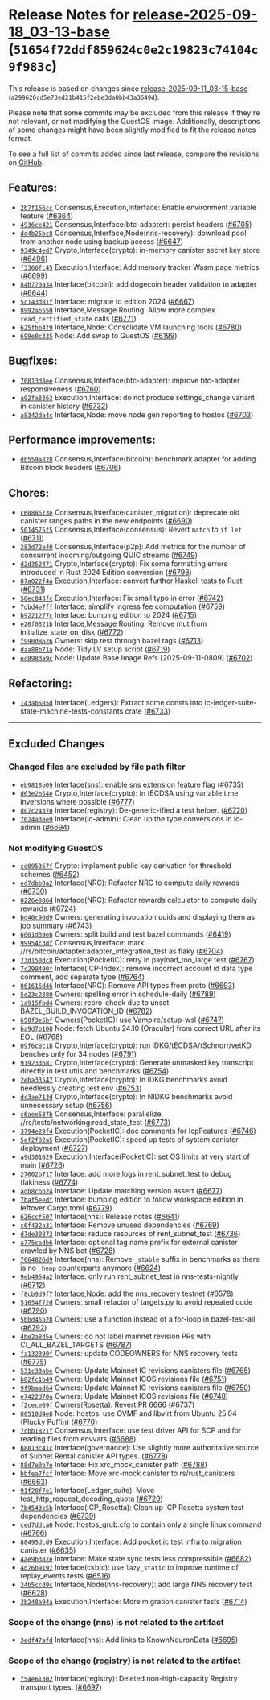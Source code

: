 Release Notes for [release-2025-09-18\_03-13-base](https://github.com/dfinity/ic/tree/release-2025-09-18_03-13-base) (`51654f72ddf859624c0e2c19823c74104c9f983c`)
=================================================================================================================================================================

This release is based on changes since [release-2025-09-11\_03-15-base](https://dashboard.internetcomputer.org/release/a299620cd5e73ed21b415f2ebe3da0bb43a3649d) (`a299620cd5e73ed21b415f2ebe3da0bb43a3649d`).

Please note that some commits may be excluded from this release if they're not relevant, or not modifying the GuestOS image.
Additionally, descriptions of some changes might have been slightly modified to fit the release notes format.

To see a full list of commits added since last release, compare the revisions on [GitHub](https://github.com/dfinity/ic/compare/release-2025-09-11_03-15-base...release-2025-09-18_03-13-base).

Features:
---------

* [`2b7f156cc`](https://github.com/dfinity/ic/commit/2b7f156cc) Consensus,Execution,Interface: Enable environment variable feature ([#6364](https://github.com/dfinity/ic/pull/6364))
* [`4936ce421`](https://github.com/dfinity/ic/commit/4936ce421) Consensus,Interface(btc-adapter): persist headers ([#6705](https://github.com/dfinity/ic/pull/6705))
* [`dd4b25bc8`](https://github.com/dfinity/ic/commit/dd4b25bc8) Consensus,Interface,Node(nns-recovery): download pool from another node using backup access ([#6647](https://github.com/dfinity/ic/pull/6647))
* [`9349c4ed7`](https://github.com/dfinity/ic/commit/9349c4ed7) Crypto,Interface(crypto): in-memory canister secret key store ([#6496](https://github.com/dfinity/ic/pull/6496))
* [`f3366fc45`](https://github.com/dfinity/ic/commit/f3366fc45) Execution,Interface: Add memory tracker Wasm page metrics ([#6699](https://github.com/dfinity/ic/pull/6699))
* [`84b770a34`](https://github.com/dfinity/ic/commit/84b770a34) Interface(bitcoin): add dogecoin header validation to adapter ([#6644](https://github.com/dfinity/ic/pull/6644))
* [`5c143d81f`](https://github.com/dfinity/ic/commit/5c143d81f) Interface: migrate to edition 2024 ([#6667](https://github.com/dfinity/ic/pull/6667))
* [`8992ab550`](https://github.com/dfinity/ic/commit/8992ab550) Interface,Message Routing: Allow more complex `read_certified_state` calls ([#6771](https://github.com/dfinity/ic/pull/6771))
* [`625fbb4f9`](https://github.com/dfinity/ic/commit/625fbb4f9) Interface,Node: Consolidate VM launching tools ([#6780](https://github.com/dfinity/ic/pull/6780))
* [`699e0c335`](https://github.com/dfinity/ic/commit/699e0c335) Node: Add swap to GuestOS ([#6199](https://github.com/dfinity/ic/pull/6199))

Bugfixes:
---------

* [`70813d8ee`](https://github.com/dfinity/ic/commit/70813d8ee) Consensus,Interface(btc-adapter): improve btc-adapter responsiveness ([#6760](https://github.com/dfinity/ic/pull/6760))
* [`a02fa8363`](https://github.com/dfinity/ic/commit/a02fa8363) Execution,Interface: do not produce settings\_change variant in canister history ([#6732](https://github.com/dfinity/ic/pull/6732))
* [`a8342da4c`](https://github.com/dfinity/ic/commit/a8342da4c) Interface,Node: move node gen reporting to hostos ([#6703](https://github.com/dfinity/ic/pull/6703))

Performance improvements:
-------------------------

* [`db559a828`](https://github.com/dfinity/ic/commit/db559a828) Consensus,Interface(bitcoin): benchmark adapter for adding Bitcoin block headers ([#6706](https://github.com/dfinity/ic/pull/6706))

Chores:
-------

* [`c6088673e`](https://github.com/dfinity/ic/commit/c6088673e) Consensus,Interface(canister\_migration): deprecate old canister ranges paths in the new endpoints ([#6690](https://github.com/dfinity/ic/pull/6690))
* [`5014575f5`](https://github.com/dfinity/ic/commit/5014575f5) Consensus,Interface(consensus): Revert `match` to `if let` ([#6711](https://github.com/dfinity/ic/pull/6711))
* [`283d72e40`](https://github.com/dfinity/ic/commit/283d72e40) Consensus,Interface(p2p): Add metrics for the number of concurrent incoming/outgoing QUIC streams ([#6749](https://github.com/dfinity/ic/pull/6749))
* [`d2d352471`](https://github.com/dfinity/ic/commit/d2d352471) Crypto,Interface(crypto): Fix some formatting errors introduced in Rust 2024 Edition conversion ([#6798](https://github.com/dfinity/ic/pull/6798))
* [`87a022f4a`](https://github.com/dfinity/ic/commit/87a022f4a) Execution,Interface: convert further Haskell tests to Rust ([#6731](https://github.com/dfinity/ic/pull/6731))
* [`50ec843fc`](https://github.com/dfinity/ic/commit/50ec843fc) Execution,Interface: Fix small typo in error ([#6742](https://github.com/dfinity/ic/pull/6742))
* [`7dbd4e7ff`](https://github.com/dfinity/ic/commit/7dbd4e7ff) Interface: simplify ingress fee computation ([#6759](https://github.com/dfinity/ic/pull/6759))
* [`b9221277c`](https://github.com/dfinity/ic/commit/b9221277c) Interface: bumping edition to 2024 ([#6715](https://github.com/dfinity/ic/pull/6715))
* [`e26f0321b`](https://github.com/dfinity/ic/commit/e26f0321b) Interface,Message Routing: Remove mut from initialize\_state\_on\_disk ([#6772](https://github.com/dfinity/ic/pull/6772))
* [`f990d8626`](https://github.com/dfinity/ic/commit/f990d8626) Owners: skip test through bazel tags ([#6713](https://github.com/dfinity/ic/pull/6713))
* [`daa88b71a`](https://github.com/dfinity/ic/commit/daa88b71a) Node: Tidy LV setup script ([#6719](https://github.com/dfinity/ic/pull/6719))
* [`ec898da9c`](https://github.com/dfinity/ic/commit/ec898da9c) Node: Update Base Image Refs [2025-09-11-0809] ([#6702](https://github.com/dfinity/ic/pull/6702))

Refactoring:
------------

* [`143ab585d`](https://github.com/dfinity/ic/commit/143ab585d) Interface(Ledgers): Extract some consts into ic-ledger-suite-state-machine-tests-constants crate ([#6733](https://github.com/dfinity/ic/pull/6733))

---------------------------------------

## Excluded Changes

### Changed files are excluded by file path filter
* [`eb9818b09`](https://github.com/dfinity/ic/commit/eb9818b09) Interface(sns): enable sns extension feature flag ([#6735](https://github.com/dfinity/ic/pull/6735))
* [`d63e2b54e`](https://github.com/dfinity/ic/commit/d63e2b54e) Crypto,Interface(crypto): In tECDSA using variable time inversions where possible ([#6777](https://github.com/dfinity/ic/pull/6777))
* [`d07c24370`](https://github.com/dfinity/ic/commit/d07c24370) Interface(registry): De-generic-ified a test helper. ([#6720](https://github.com/dfinity/ic/pull/6720))
* [`7024a3ee9`](https://github.com/dfinity/ic/commit/7024a3ee9) Interface(ic-admin): Clean up the type conversions in ic-admin ([#6694](https://github.com/dfinity/ic/pull/6694))

### Not modifying GuestOS
* [`cd095367f`](https://github.com/dfinity/ic/commit/cd095367f) Crypto: implement public key derivation for threshold schemes ([#6452](https://github.com/dfinity/ic/pull/6452))
* [`ed7dbb0a2`](https://github.com/dfinity/ic/commit/ed7dbb0a2) Interface(NRC): Refactor NRC to compute daily rewards ([#6730](https://github.com/dfinity/ic/pull/6730))
* [`0226e886d`](https://github.com/dfinity/ic/commit/0226e886d) Interface(NRC): Refactor rewards calculator to compute daily rewards ([#6724](https://github.com/dfinity/ic/pull/6724))
* [`bd40c90d9`](https://github.com/dfinity/ic/commit/bd40c90d9) Owners: generating invocation uuids and displaying them as job summary ([#6743](https://github.com/dfinity/ic/pull/6743))
* [`6001d39eb`](https://github.com/dfinity/ic/commit/6001d39eb) Owners: split build and test bazel commands ([#6419](https://github.com/dfinity/ic/pull/6419))
* [`99954c3df`](https://github.com/dfinity/ic/commit/99954c3df) Consensus,Interface: mark //rs/bitcoin/adapter:adapter\_integration\_test as flaky ([#6704](https://github.com/dfinity/ic/pull/6704))
* [`73d150dc8`](https://github.com/dfinity/ic/commit/73d150dc8) Execution(PocketIC): retry in payload\_too\_large test ([#6767](https://github.com/dfinity/ic/pull/6767))
* [`7c299490f`](https://github.com/dfinity/ic/commit/7c299490f) Interface(ICP-Index): remove incorrect account id data type comment, add separate type ([#6764](https://github.com/dfinity/ic/pull/6764))
* [`861616d46`](https://github.com/dfinity/ic/commit/861616d46) Interface(NRC): Remove API types from proto ([#6693](https://github.com/dfinity/ic/pull/6693))
* [`5d23c2880`](https://github.com/dfinity/ic/commit/5d23c2880) Owners: spelling error in schedule-daily ([#6789](https://github.com/dfinity/ic/pull/6789))
* [`1a915fbd4`](https://github.com/dfinity/ic/commit/1a915fbd4) Owners: repro-check due to unset BAZEL\_BUILD\_INVOCATION\_ID ([#6782](https://github.com/dfinity/ic/pull/6782))
* [`658f3e5bf`](https://github.com/dfinity/ic/commit/658f3e5bf) Owners(PocketIC): use Vampire/setup-wsl ([#6747](https://github.com/dfinity/ic/pull/6747))
* [`ba9d7b108`](https://github.com/dfinity/ic/commit/ba9d7b108) Node: fetch Ubuntu 24.10 (Oracular) from correct URL after its EOL ([#6768](https://github.com/dfinity/ic/pull/6768))
* [`09f6c8c1b`](https://github.com/dfinity/ic/commit/09f6c8c1b) Crypto,Interface(crypto): run iDKG/tECDSA/tSchnorr/vetKD benches only for 34 nodes ([#6791](https://github.com/dfinity/ic/pull/6791))
* [`919233681`](https://github.com/dfinity/ic/commit/919233681) Crypto,Interface(crypto): Generate unmasked key transcript directly in test utils and benchmarks ([#6754](https://github.com/dfinity/ic/pull/6754))
* [`2eba33547`](https://github.com/dfinity/ic/commit/2eba33547) Crypto,Interface(crypto): In IDKG benchmarks avoid needlessly creating test env ([#6753](https://github.com/dfinity/ic/pull/6753))
* [`dc3ae713d`](https://github.com/dfinity/ic/commit/dc3ae713d) Crypto,Interface(crypto): In NIDKG benchmarks avoid unnecessary setup ([#6756](https://github.com/dfinity/ic/pull/6756))
* [`c6aee587b`](https://github.com/dfinity/ic/commit/c6aee587b) Consensus,Interface: parallelize //rs/tests/networking:read\_state\_test ([#6773](https://github.com/dfinity/ic/pull/6773))
* [`3794e29f4`](https://github.com/dfinity/ic/commit/3794e29f4) Execution(PocketIC): doc comments for IcpFeatures ([#6746](https://github.com/dfinity/ic/pull/6746))
* [`5ef2f82a5`](https://github.com/dfinity/ic/commit/5ef2f82a5) Execution(PocketIC): speed up tests of system canister deployment ([#6727](https://github.com/dfinity/ic/pull/6727))
* [`a9d301629`](https://github.com/dfinity/ic/commit/a9d301629) Execution,Interface(PocketIC): set OS limits at very start of main ([#6726](https://github.com/dfinity/ic/pull/6726))
* [`27602b717`](https://github.com/dfinity/ic/commit/27602b717) Interface: add more logs in rent\_subnet\_test to debug flakiness ([#6774](https://github.com/dfinity/ic/pull/6774))
* [`adb8cbb24`](https://github.com/dfinity/ic/commit/adb8cbb24) Interface: Update matching version assert ([#6677](https://github.com/dfinity/ic/pull/6677))
* [`7baf5eedf`](https://github.com/dfinity/ic/commit/7baf5eedf) Interface: bumping edition to follow workspace edition in leftover Cargo.toml ([#6779](https://github.com/dfinity/ic/pull/6779))
* [`626ccf507`](https://github.com/dfinity/ic/commit/626ccf507) Interface(nns): Release notes ([#6641](https://github.com/dfinity/ic/pull/6641))
* [`c6f432a31`](https://github.com/dfinity/ic/commit/c6f432a31) Interface: Remove unused dependencies ([#6769](https://github.com/dfinity/ic/pull/6769))
* [`d7de30873`](https://github.com/dfinity/ic/commit/d7de30873) Interface: reduce resources of rent\_subnet\_test ([#6736](https://github.com/dfinity/ic/pull/6736))
* [`a775cadb6`](https://github.com/dfinity/ic/commit/a775cadb6) Interface: optional tag name prefix for external canister crawled by NNS bot ([#6728](https://github.com/dfinity/ic/pull/6728))
* [`7664826d9`](https://github.com/dfinity/ic/commit/7664826d9) Interface(nns): Remove `_stable` suffix in benchmarks as there is no `_heap` counterparts anymore ([#6624](https://github.com/dfinity/ic/pull/6624))
* [`9eb4954a2`](https://github.com/dfinity/ic/commit/9eb4954a2) Interface: only run rent\_subnet\_test in nns-tests-nightly ([#6712](https://github.com/dfinity/ic/pull/6712))
* [`f8cb9d9f7`](https://github.com/dfinity/ic/commit/f8cb9d9f7) Interface,Node: add the nns\_recovery testnet ([#6578](https://github.com/dfinity/ic/pull/6578))
* [`51654f72d`](https://github.com/dfinity/ic/commit/51654f72d) Owners: small refactor of targets.py to avoid repeated code ([#6790](https://github.com/dfinity/ic/pull/6790))
* [`5bbd45b28`](https://github.com/dfinity/ic/commit/5bbd45b28) Owners: use a function instead of a for-loop in bazel-test-all ([#6792](https://github.com/dfinity/ic/pull/6792))
* [`4be2a8d5e`](https://github.com/dfinity/ic/commit/4be2a8d5e) Owners: do not label mainnet revision PRs with CI\_ALL\_BAZEL\_TARGETS ([#6787](https://github.com/dfinity/ic/pull/6787))
* [`fa132399f`](https://github.com/dfinity/ic/commit/fa132399f) Owners: update CODEOWNERS for NNS recovery tests ([#6775](https://github.com/dfinity/ic/pull/6775))
* [`531c33abe`](https://github.com/dfinity/ic/commit/531c33abe) Owners: Update Mainnet IC revisions canisters file ([#6765](https://github.com/dfinity/ic/pull/6765))
* [`b82fc1b49`](https://github.com/dfinity/ic/commit/b82fc1b49) Owners: Update Mainnet ICOS revisions file ([#6751](https://github.com/dfinity/ic/pull/6751))
* [`9f9baad64`](https://github.com/dfinity/ic/commit/9f9baad64) Owners: Update Mainnet IC revisions canisters file ([#6750](https://github.com/dfinity/ic/pull/6750))
* [`e7422d70a`](https://github.com/dfinity/ic/commit/e7422d70a) Owners: Update Mainnet ICOS revisions file ([#6748](https://github.com/dfinity/ic/pull/6748))
* [`f2cece69f`](https://github.com/dfinity/ic/commit/f2cece69f) Owners(Rosetta): Revert PR 6666 ([#6737](https://github.com/dfinity/ic/pull/6737))
* [`80510d4e8`](https://github.com/dfinity/ic/commit/80510d4e8) Node: hostos: use OVMF and libvirt from Ubuntu 25.04 (Plucky Puffin) ([#6770](https://github.com/dfinity/ic/pull/6770))
* [`7cbb1821f`](https://github.com/dfinity/ic/commit/7cbb1821f) Consensus,Interface: use test driver API for SCP and for reading files from envvars ([#6688](https://github.com/dfinity/ic/pull/6688))
* [`b8813c41c`](https://github.com/dfinity/ic/commit/b8813c41c) Interface(governance): Use slightly more authoritative source of Subnet Rental canister API types. ([#6778](https://github.com/dfinity/ic/pull/6778))
* [`88d7e0b7e`](https://github.com/dfinity/ic/commit/88d7e0b7e) Interface: Fix xrc\_mock\_canister path ([#6788](https://github.com/dfinity/ic/pull/6788))
* [`bbfea7fcf`](https://github.com/dfinity/ic/commit/bbfea7fcf) Interface: Move xrc-mock canister to rs/rust\_canisters ([#6663](https://github.com/dfinity/ic/pull/6663))
* [`91f28f7e1`](https://github.com/dfinity/ic/commit/91f28f7e1) Interface(Ledger\_suite): Move test\_http\_request\_decoding\_quota ([#6729](https://github.com/dfinity/ic/pull/6729))
* [`7b4543e5b`](https://github.com/dfinity/ic/commit/7b4543e5b) Interface(ICP\_Rosetta): Clean up ICP Rosetta system test dependencies ([#6739](https://github.com/dfinity/ic/pull/6739))
* [`ced7ddca0`](https://github.com/dfinity/ic/commit/ced7ddca0) Node: hostos\_grub.cfg to contain only a single linux command ([#6766](https://github.com/dfinity/ic/pull/6766))
* [`88495dcd9`](https://github.com/dfinity/ic/commit/88495dcd9) Execution,Interface: Add pocket ic test infra to migration canister ([#6635](https://github.com/dfinity/ic/pull/6635))
* [`4ae9b387e`](https://github.com/dfinity/ic/commit/4ae9b387e) Interface: Make state sync tests less compressible ([#6682](https://github.com/dfinity/ic/pull/6682))
* [`4d76b9197`](https://github.com/dfinity/ic/commit/4d76b9197) Interface(ckbtc): use `lazy_static` to improve runtime of replay\_events tests ([#6516](https://github.com/dfinity/ic/pull/6516))
* [`34b5ccd9c`](https://github.com/dfinity/ic/commit/34b5ccd9c) Interface,Node(nns-recovery): add large NNS recovery test ([#6628](https://github.com/dfinity/ic/pull/6628))
* [`3b248a94a`](https://github.com/dfinity/ic/commit/3b248a94a) Execution,Interface: More migration canister tests ([#6714](https://github.com/dfinity/ic/pull/6714))

### Scope of the change (nns) is not related to the artifact
* [`3edf47afd`](https://github.com/dfinity/ic/commit/3edf47afd) Interface(nns): Add links to KnownNeuronData ([#6695](https://github.com/dfinity/ic/pull/6695))

### Scope of the change (registry) is not related to the artifact
* [`f54e61302`](https://github.com/dfinity/ic/commit/f54e61302) Interface(registry): Deleted non-high-capacity Registry transport types. ([#6697](https://github.com/dfinity/ic/pull/6697))
